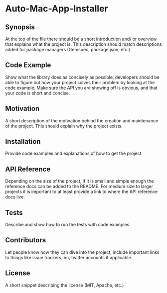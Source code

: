 # Auto-Mac-App-Installer

## Synopsis
At the top of the file there should be a short introduction and/ or overview that explains what the project is. This description should match descriptions added for package managers (Gemspec, package.json, etc.)

## Code Example
Show what the library does as concisely as possible, developers should be able to figure out how your project solves their problem by looking at the code example. Make sure the API you are showing off is obvious, and that your code is short and concise.

## Motivation
A short description of the motivation behind the creation and maintenance of the project. This should explain why the project exists.

## Installation
Provide code examples and explanations of how to get the project.

## API Reference
Depending on the size of the project, if it is small and simple enough the reference docs can be added to the README. For medium size to larger projects it is important to at least provide a link to where the API reference docs live.

## Tests
Describe and show how to run the tests with code examples.

## Contributors
Let people know how they can dive into the project, include important links to things like issue trackers, irc, twitter accounts if applicable.

## License
A short snippet describing the license (MIT, Apache, etc.)
